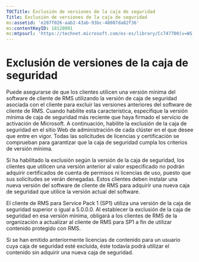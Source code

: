 ```yaml
---
TOCTitle: Exclusión de versiones de la caja de seguridad
Title: Exclusión de versiones de la caja de seguridad
ms:assetid: 'e287f026-aab2-43ab-93bc-48087da82f36'
ms:contentKeyID: 18128001
ms:mtpsurl: 'https://technet.microsoft.com/es-es/library/Cc747700(v=WS.10)'
---
```


Exclusión de versiones de la caja de seguridad
==============================================

Puede asegurarse de que los clientes utilicen una versión mínima del software de cliente de RMS utilizando la versión de caja de seguridad asociada con el cliente para excluir las versiones anteriores del software de cliente de RMS. Cuando habilite esta característica, especifique la versión mínima de caja de seguridad más reciente que haya firmado el servicio de activación de Microsoft. A continuación, habilite la exclusión de la caja de seguridad en el sitio Web de administración de cada clúster en el que desee que entre en vigor. Todas las solicitudes de licencias y certificación se comprueban para garantizar que la caja de seguridad cumpla los criterios de versión mínima.

Si ha habilitado la exclusión según la versión de la caja de seguridad, los clientes que utilicen una versión anterior al valor especificado no podrán adquirir certificados de cuenta de permisos ni licencias de uso, puesto que sus solicitudes se verán denegadas. Estos clientes deben instalar una nueva versión del software de cliente de RMS para adquirir una nueva caja de seguridad que utilice la versión actual del software.

El cliente de RMS para Service Pack 1 (SP1) utiliza una versión de la caja de seguridad superior o igual a 5.0.0.0. Al establecer la exclusión de la caja de seguridad en esa versión mínima, obligará a los clientes de RMS de la organización a actualizar al cliente de RMS para SP1 a fin de utilizar contenido protegido con RMS.

Si se han emitido anteriormente licencias de contenido para un usuario cuya caja de seguridad esté excluida, éste todavía podrá utilizar el contenido sin adquirir una nueva caja de seguridad.
